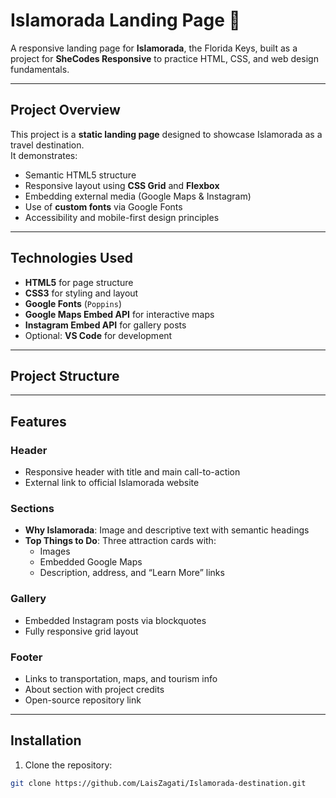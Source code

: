 # Islamorada Landing Page 🌴

A responsive landing page for **Islamorada**, the Florida Keys, built as a project for **SheCodes Responsive** to practice HTML, CSS, and web design fundamentals.

---

## Project Overview

This project is a **static landing page** designed to showcase Islamorada as a travel destination.  
It demonstrates:

- Semantic HTML5 structure  
- Responsive layout using **CSS Grid** and **Flexbox**  
- Embedding external media (Google Maps & Instagram)  
- Use of **custom fonts** via Google Fonts  
- Accessibility and mobile-first design principles  

---

## Technologies Used

- **HTML5** for page structure  
- **CSS3** for styling and layout  
- **Google Fonts** (`Poppins`)  
- **Google Maps Embed API** for interactive maps  
- **Instagram Embed API** for gallery posts  
- Optional: **VS Code** for development  

---

## Project Structure


---

## Features

### Header
- Responsive header with title and main call-to-action  
- External link to official Islamorada website

### Sections
- **Why Islamorada**: Image and descriptive text with semantic headings  
- **Top Things to Do**: Three attraction cards with:
  - Images  
  - Embedded Google Maps  
  - Description, address, and “Learn More” links  

### Gallery
- Embedded Instagram posts via blockquotes  
- Fully responsive grid layout  

### Footer
- Links to transportation, maps, and tourism info  
- About section with project credits  
- Open-source repository link  

---

## Installation

1. Clone the repository:
```bash
git clone https://github.com/LaisZagati/Islamorada-destination.git


